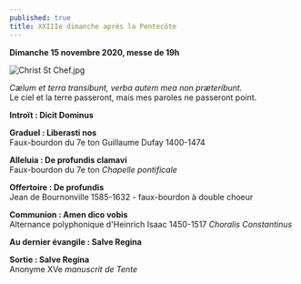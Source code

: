 ```yaml
---
published: true
title: XXIIIe dimanche après la Pentecôte
---
```

**Dimanche 15 novembre 2020, messe de 19h**  

![Christ St Chef.jpg]({{site.baseurl}}/images/Christ%20St%20Chef.jpg)

*Cælum et terra transíbunt, verba autem mea non præteríbunt.*  
Le ciel et la terre passeront, mais mes paroles ne passeront point.

**Introït : Dicit Dominus**

**Graduel : Liberasti nos**  
Faux-bourdon du 7e ton Guillaume Dufay 1400-1474

**Alleluia : De profundis clamavi**  
Faux-bourdon du 7e ton *Chapelle pontificale*

**Offertoire : De profundis**  
Jean de Bournonville 1585-1632 - faux-bourdon à double choeur 

**Communion : Amen dico vobis**  
Alternance polyphonique d'Heinrich Isaac 1450-1517 *Choralis Constantinus*

**Au dernier évangile : Salve Regina**

**Sortie : Salve Regina**  
Anonyme XVe *manuscrit de Tente*
